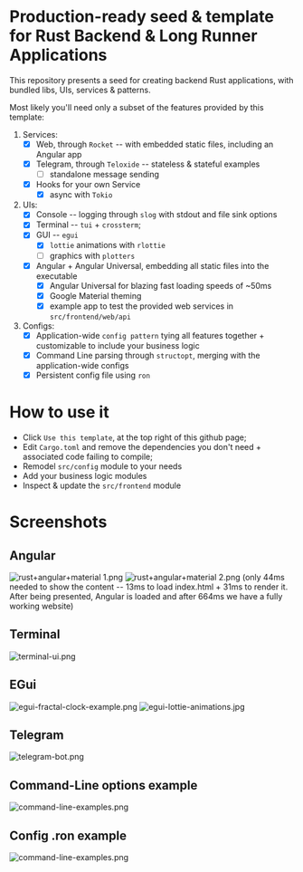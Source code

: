 # Production-ready seed & template for Rust Backend & Long Runner Applications

This repository presents a seed for creating backend Rust applications, with bundled libs, UIs, services & patterns.

Most likely you'll need only a subset of the features provided by this template:
   1. Services:
      - [X] Web, through `Rocket` -- with embedded static files, including an Angular app
      - [X] Telegram, through `Teloxide` -- stateless & stateful examples
         - [ ] standalone message sending
      - [X] Hooks for your own Service
         - [X] async with `Tokio`
   2. UIs:
      - [X] Console -- logging through `slog` with stdout and file sink options
      - [X] Terminal --  `tui` + `crossterm`;
      - [X] GUI -- `egui`
         - [X] `lottie` animations with `rlottie`
         - [ ] graphics with `plotters`
      - [X] Angular + Angular Universal, embedding all static files into the executable
         - [X] Angular Universal for blazing fast loading speeds of ~50ms
         - [X] Google Material theming
         - [X] example app to test the provided web services in `src/frontend/web/api`
   3. Configs:
      - [X] Application-wide `config pattern` tying all features together + customizable to include your business logic
      - [X] Command Line parsing through `structopt`, merging with the application-wide configs
      - [X] Persistent config file using `ron`

# How to use it

   * Click `Use this template`, at the top right of this github page;
   * Edit `Cargo.toml` and remove the dependencies you don't need + associated code failing to compile;
   * Remodel `src/config` module to your needs
   * Add your business logic modules
   * Inspect & update the `src/frontend` module


# Screenshots

## Angular
![rust+angular+material 1.png](screenshots/rust+angular+material%201.png)
![rust+angular+material 2.png](screenshots/rust+angular+material%202.png)
(only 44ms needed to show the content -- 13ms to load index.html + 31ms to render it. After being presented, Angular is loaded and after 664ms we have a fully working website)

## Terminal
![terminal-ui.png](screenshots/terminal-ui.png)

## EGui
![egui-fractal-clock-example.png](screenshots/egui-fractal-clock-example.png)
![egui-lottie-animations.jpg](screenshots/egui-lottie-animations.jpg)

## Telegram
![telegram-bot.png](screenshots/telegram-bot.png)

## Command-Line options example
![command-line-examples.png](screenshots/command-line-examples.png)

## Config .ron example
![command-line-examples.png](screenshots/command-line-examples.png)